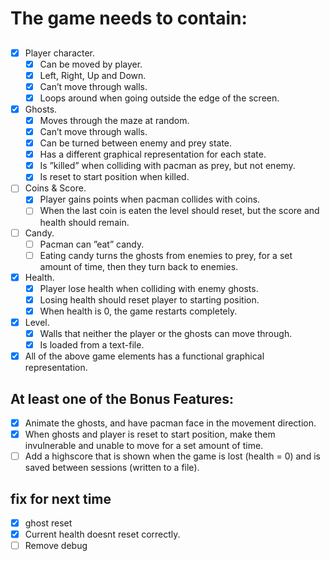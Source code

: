# The game needs to contain:
## 
- [x] Player character.
    - [x] Can be moved by player.
    - [x] Left, Right, Up and Down.
    - [x] Can’t move through walls.
    - [x] Loops around when going outside the edge of the screen.
- [x] Ghosts.
    - [x] Moves through the maze at random.
    - [x] Can’t move through walls.
    - [x] Can be turned between enemy and prey state.
    - [x] Has a different graphical representation for each state.
    - [x] Is ”killed” when colliding with pacman as prey, but not enemy.
    - [x] Is reset to start position when killed.
- [ ] Coins & Score.
    - [x] Player gains points when pacman collides with coins.
    - [ ] When the last coin is eaten the level should reset, but the score and health should remain.
- [ ] Candy.
    - [ ] Pacman can ”eat” candy.
    - [ ] Eating candy turns the ghosts from enemies to prey, for a set amount of time, then they turn back to enemies.
- [x] Health.
    - [x] Player lose health when colliding with enemy ghosts.
    - [x] Losing health should reset player to starting position.
    - [x] When health is 0, the game restarts completely.
- [x] Level.
    - [x] Walls that neither the player or the ghosts can move through.
    - [x] Is loaded from a text-file.
- [x] All of the above game elements has a functional graphical representation.
## At least one of the Bonus Features:
- [x] Animate the ghosts, and have pacman face in the movement direction.
- [x] When ghosts and player is reset to start position, make them invulnerable and unable to move for a set amount of time.
- [ ] Add a highscore that is shown when the game is lost (health = 0) and is saved between sessions (written to a file).

## fix for next time
- [x] ghost reset
- [x] Current health doesnt reset correctly.
- [ ] Remove debug